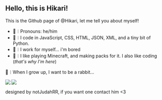 ## Hello, this is Hikari!

This is the Github page of @Hikari, let me tell you about myself!

- 🍏︱Pronouns: he/him
- 🍓︱I code in JavaScript, CSS, HTML, JSON, XML, and a tiny bit of Python.
- 🎁︱I work for myself... i'm bored
- 🥕︱I like playing Minecraft, and making packs for it. I also like coding (*that's why I'm here*)
<!-- - 🍇︱You can contact me through Discord, and that's pretty much it... My Discord is: JudahRR#1729. -->

🏢︱When I grow up, I want to be a rabbit...

<img align="left" src="https://github-readme-stats.vercel.app/api?username=Hikari1818&show_icons=true&theme=tokyonight&hide_border=true&locale=en&count_private=true" />
<img align="center" src="https://github-readme-stats.vercel.app/api/top-langs?username=Hikari1818&show_icons=true&theme=tokyonight&hide_border=true&locale=en&layout=compact&count_private=true" />

designed by notJudahRR, if you want one contact him <3
